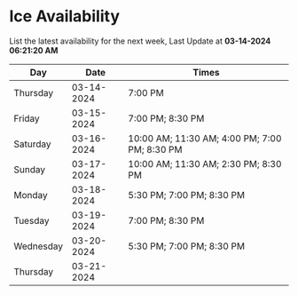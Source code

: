 # Ice Availability

List the latest availability for the next week, Last Update at **03-14-2024 06:21:20 AM**

| Day         | Date        | Times       |
| ----------- | ----------- | ----------- |
|Thursday|03-14-2024|7:00 PM|
|Friday|03-15-2024|7:00 PM; 8:30 PM|
|Saturday|03-16-2024|10:00 AM; 11:30 AM; 4:00 PM; 7:00 PM; 8:30 PM|
|Sunday|03-17-2024|10:00 AM; 11:30 AM; 2:30 PM; 8:30 PM|
|Monday|03-18-2024|5:30 PM; 7:00 PM; 8:30 PM|
|Tuesday|03-19-2024|7:00 PM; 8:30 PM|
|Wednesday|03-20-2024|5:30 PM; 7:00 PM; 8:30 PM|
|Thursday|03-21-2024||
